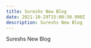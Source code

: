 ```yaml
---
title: Sureshs New Blog
date: 2021-10-29T15:00:50.990Z
description: Sureshs New Blog
---
```

Sureshs New Blog